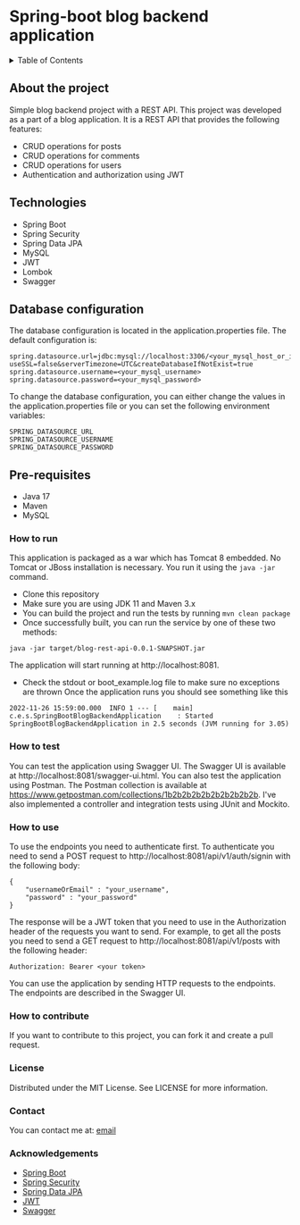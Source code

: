 # Spring-boot blog backend application

[//]: # (Table of Contents)
<details>
    <summary>Table of Contents</summary>
    <ol>
        <li>
            <a href="https://github.com/Orcohen33/spring-boot-blog-backend/tree/main#about-the-project">About the project</a>
        </li>
        <li>
            <a href="https://github.com/Orcohen33/spring-boot-blog-backend/tree/main#about-the-service">About the Service</a>
        </li>
        <li>
            <a href="https://github.com/Orcohen33/spring-boot-blog-backend/tree/main#technologies">Technologies</a>
        </li>
        <li>
            <a href="https://github.com/Orcohen33/spring-boot-blog-backend/tree/main#database-configuration">Database configuration</a>
        </li>
        <li>
            <a href="https://github.com/Orcohen33/spring-boot-blog-backend/tree/main#pre-requisites">Pre-requisites</a>
        </li>
        <li>
            <a href="https://github.com/Orcohen33/spring-boot-blog-backend/tree/main#how-to-run">How to run</a>
        </li>
        <li>
            <a href="https://github.com/Orcohen33/spring-boot-blog-backend/tree/main#how-to-test">How to test</a>
        </li>
        <li>
            <a href="https://github.com/Orcohen33/spring-boot-blog-backend/tree/main#how-to-use">How to use</a>
        </li>
        <li>
            <a href="https://github.com/Orcohen33/spring-boot-blog-backend/tree/main#how-to-contribute">How to contribute</a>
        </li>
    </ol>
</details>


## About the project
Simple blog backend project with a REST API.
This project was developed as a part of a blog application. It is a REST API that provides the following features:
- CRUD operations for posts
- CRUD operations for comments
- CRUD operations for users
- Authentication and authorization using JWT


## Technologies
- Spring Boot
- Spring Security
- Spring Data JPA
- MySQL
- JWT
- Lombok
- Swagger

## Database configuration
  The database configuration is located in the application.properties file. The default configuration is:
```
spring.datasource.url=jdbc:mysql://localhost:3306/<your_mysql_host_or_ip>?useSSL=false&serverTimezone=UTC&createDatabaseIfNotExist=true
spring.datasource.username=<your_mysql_username>
spring.datasource.password=<your_mysql_password>
```
  To change the database configuration, you can either change the values in the application.properties file or you can set the following environment variables:
```
SPRING_DATASOURCE_URL
SPRING_DATASOURCE_USERNAME
SPRING_DATASOURCE_PASSWORD
```


## Pre-requisites
- Java 17
- Maven
- MySQL

### How to run
  This application is packaged as a war which has Tomcat 8 embedded. No Tomcat or JBoss installation is necessary.
  You run it using the `java -jar` command.
- Clone this repository
- Make sure you are using JDK 11 and Maven 3.x
- You can build the project and run the tests by running `mvn clean package`
- Once successfully built, you can run the service by one of these two methods:
```
java -jar target/blog-rest-api-0.0.1-SNAPSHOT.jar
```
  The application will start running at http://localhost:8081.

- Check the stdout or boot_example.log file to make sure no exceptions are thrown
  Once the application runs you should see something like this
```
2022-11-26 15:59:00.000  INFO 1 --- [    main] c.e.s.SpringBootBlogBackendApplication    : Started SpringBootBlogBackendApplication in 2.5 seconds (JVM running for 3.05)
```


### How to test
  You can test the application using Swagger UI. The Swagger UI is available at http://localhost:8081/swagger-ui.html.
  You can also test the application using Postman. The Postman collection is available at https://www.getpostman.com/collections/1b2b2b2b2b2b2b2b2b2b.
  I've also implemented a controller and integration tests using JUnit and Mockito.


### How to use
  To use the endpoints you need to authenticate first.
  To authenticate you need to send a POST request to http://localhost:8081/api/v1/auth/signin with the following body:
```
{
    "usernameOrEmail" : "your_username",
    "password" : "your_password"
}
```
  The response will be a JWT token that you need to use in the Authorization header of the requests you want to send.
    For example, to get all the posts you need to send a GET request to http://localhost:8081/api/v1/posts with the following header:
```
Authorization: Bearer <your token>
```
  You can use the application by sending HTTP requests to the endpoints.
  The endpoints are described in the Swagger UI.

### How to contribute
  If you want to contribute to this project,
  you can fork it and create a pull request.

### License
  Distributed under the MIT License. See LICENSE for more information.

### Contact
  You can contact me at: [email](mailto:orcohen3322@gmail.com)

### Acknowledgements
- [Spring Boot](https://spring.io/projects/spring-boot)
- [Spring Security](https://spring.io/projects/spring-security)
- [Spring Data JPA](https://spring.io/projects/spring-data-jpa)
- [JWT](https://jwt.io/)
- [Swagger](https://swagger.io/)


